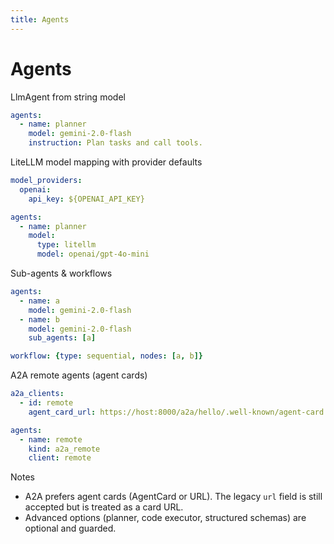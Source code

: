 ```yaml
---
title: Agents
---
```


# Agents

LlmAgent from string model
```yaml
agents:
  - name: planner
    model: gemini-2.0-flash
    instruction: Plan tasks and call tools.
```

LiteLLM model mapping with provider defaults
```yaml
model_providers:
  openai:
    api_key: ${OPENAI_API_KEY}

agents:
  - name: planner
    model:
      type: litellm
      model: openai/gpt-4o-mini
```

Sub-agents & workflows
```yaml
agents:
  - name: a
    model: gemini-2.0-flash
  - name: b
    model: gemini-2.0-flash
    sub_agents: [a]

workflow: {type: sequential, nodes: [a, b]}
```

A2A remote agents (agent cards)
```yaml
a2a_clients:
  - id: remote
    agent_card_url: https://host:8000/a2a/hello/.well-known/agent-card.json

agents:
  - name: remote
    kind: a2a_remote
    client: remote
```

Notes
- A2A prefers agent cards (AgentCard or URL). The legacy `url` field is still accepted but is treated as a card URL.
- Advanced options (planner, code executor, structured schemas) are optional and guarded.

